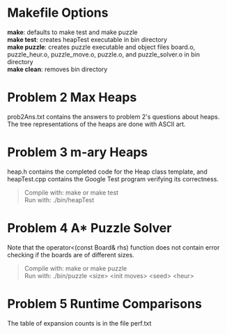 # Makefile Options

**make**: defaults to make test and make puzzle   
**make test**: creates heapTest executable in bin directory   
**make puzzle**: creates puzzle executable and object files board.o, puzzle_heur.o, puzzle_move.o, puzzle.o, and puzzle_solver.o in bin directory   
**make clean**: removes bin directory

# Problem 2 Max Heaps

prob2Ans.txt contains the answers to problem 2's questions about heaps. The tree representations of the heaps are done with ASCII art.

# Problem 3 m-ary Heaps

heap.h contains the completed code for the Heap class template, and heapTest.cpp contains the Google Test program verifying its correctness.

>Compile with: make or make test   
Run with: ./bin/heapTest

# Problem 4 A* Puzzle Solver

Note that the operator<(const Board& rhs) function does not contain error checking if the boards are of different sizes.

>Compile with: make or make puzzle   
Run with: ./bin/puzzle \<size\> \<init moves\> \<seed\> \<heur\>

# Problem 5 Runtime Comparisons

The table of expansion counts is in the file perf.txt
